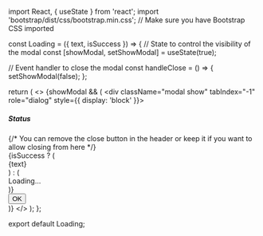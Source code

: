 import React, { useState } from 'react';
import 'bootstrap/dist/css/bootstrap.min.css'; // Make sure you have Bootstrap CSS imported

const Loading = ({ text, isSuccess }) => {
  // State to control the visibility of the modal
  const [showModal, setShowModal] = useState(true);

  // Event handler to close the modal
  const handleClose = () => {
    setShowModal(false);
  };

  return (
    <>
      {showModal && (
        <div className="modal show" tabIndex="-1" role="dialog" style={{ display: 'block' }}>
          <div className="modal-dialog" role="document">
            <div className="modal-content">
              <div className="modal-header">
                <h5 className="modal-title">Status</h5>
                {/* You can remove the close button in the header or keep it if you want to allow closing from here */}
              </div>
              <div className="modal-body d-flex justify-content-center">
                {isSuccess ? (
                  <div className="alert alert-success" role="alert">
                    <i className="bi bi-check-circle-fill"></i> {text}
                  </div>
                ) : (
                  <div className="spinner-border spinner-border-lg" role="status">
                    <span className="sr-only">Loading...</span>
                  </div>
                )}
              </div>
              <div className="modal-footer">
                <button type="button" className="btn btn-primary" onClick={handleClose}>OK</button>
              </div>
            </div>
          </div>
        </div>
      )}
    </>
  );
};

export default Loading;
